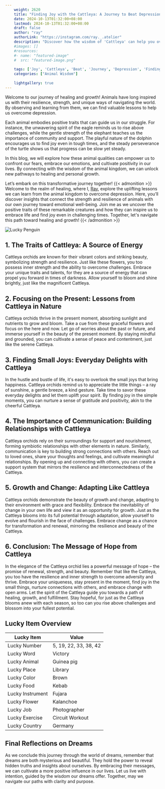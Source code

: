 ```yaml
---
    weight: 2620
    title: "Finding Joy with the Cattleya: A Journey to Beat Depression"  # Assuming 'title' column exists
    date: 2024-10-13T01:32:00+08:00
    lastmod: 2024-10-13T01:32:00+08:00
    draft: false
    author: "ray"
    authorLink: "https://instagram.com/ray._.atelier"
    description: "Discover how the wisdom of 'Cattleya' can help you overcome depression and find joy in your life journey."
    #images: []
    #resources:
    #- name: "featured-image"
    #  src: "featured-image.png"
    
    tags: ['Joy', 'Cattleya', 'Beat', 'Journey', 'Depression', 'Finding']
    categories: ["Animal Wisdom"]
    
    lightgallery: true
---
```

    
Welcome to our journey of healing and growth! Animals have long inspired us with their resilience, strength, and unique ways of navigating the world. By observing and learning from them, we can find valuable lessons to help us overcome depression.

Each animal embodies positive traits that can guide us in our struggle. For instance, the unwavering spirit of the eagle reminds us to rise above challenges, while the gentle strength of the elephant teaches us the importance of community and support. The playful nature of the dolphin encourages us to find joy even in tough times, and the steady perseverance of the turtle shows us that progress can be slow yet steady.

In this blog, we will explore how these animal qualities can empower us to confront our fears, embrace our emotions, and cultivate positivity in our lives. By connecting with the wisdom of the animal kingdom, we can unlock new pathways to healing and personal growth.

Let’s embark on this transformative journey together!
{{< admonition >}}
Welcome to the realm of healing, where I, [Ray](https://instagram.com/ray._.atelier), explore the uplifting lessons we can learn from the animal kingdom to overcome depression. Here, you’ll discover insights that connect the strength and resilience of animals with our own journey toward emotional well-being. Join me as we uncover the positive traits of these remarkable creatures and how they can inspire us to embrace life and find joy even in challenging times. Together, let's navigate this path toward healing and growth!
{{< /admonition >}}

![Lucky Penguin](https://cdn.pixabay.com/photo/2024/09/07/02/34/penguins-9028827_1280.jpg "Lucky Penguin")

## 1. The Traits of Cattleya: A Source of Energy
Cattleya orchids are known for their vibrant colors and striking beauty, symbolizing strength and resilience. Just like these flowers, you too possess inner strength and the ability to overcome challenges. Embrace your unique traits and talents, for they are a source of energy that can propel you forward in times of darkness. Allow yourself to bloom and shine brightly, just like the magnificent Cattleya.

## 2. Focusing on the Present: Lessons from Cattleya in Nature
Cattleya orchids thrive in the present moment, absorbing sunlight and nutrients to grow and bloom. Take a cue from these graceful flowers and focus on the here and now. Let go of worries about the past or future, and immerse yourself in the beauty of the present moment. By staying mindful and grounded, you can cultivate a sense of peace and contentment, just like the serene Cattleya.

## 3. Finding Small Joys: Everyday Delights with Cattleya
In the hustle and bustle of life, it's easy to overlook the small joys that bring happiness. Cattleya orchids remind us to appreciate the little things – a ray of sunshine, a gentle breeze, a kind gesture. Take time to savor these everyday delights and let them uplift your spirit. By finding joy in the simple moments, you can nurture a sense of gratitude and positivity, akin to the cheerful Cattleya.

## 4. The Importance of Communication: Building Relationships with Cattleya
Cattleya orchids rely on their surroundings for support and nourishment, forming symbiotic relationships with other elements in nature. Similarly, communication is key to building strong connections with others. Reach out to loved ones, share your thoughts and feelings, and cultivate meaningful relationships. By opening up and connecting with others, you can create a support system that mirrors the resilience and interconnectedness of the Cattleya.

## 5. Growth and Change: Adapting Like Cattleya
Cattleya orchids demonstrate the beauty of growth and change, adapting to their environment with grace and flexibility. Embrace the inevitability of change in your own life and view it as an opportunity for growth. Just as the Cattleya blooms into its full potential through adaptation, allow yourself to evolve and flourish in the face of challenges. Embrace change as a chance for transformation and renewal, mirroring the resilience and beauty of the Cattleya.

## 6. Conclusion: The Message of Hope from Cattleya
In the elegance of the Cattleya orchid lies a powerful message of hope – the promise of renewal, strength, and beauty. Remember that like the Cattleya, you too have the resilience and inner strength to overcome adversity and thrive. Embrace your uniqueness, stay present in the moment, find joy in the small things, nurture connections with others, and embrace change with open arms. Let the spirit of the Cattleya guide you towards a path of healing, growth, and fulfillment. Stay hopeful, for just as the Cattleya blooms anew with each season, so too can you rise above challenges and blossom into your fullest potential.


## Lucky Item Overview
| Lucky Item          | Value              |
|---------------|--------------------|
| Lucky Number        | 5, 19, 22, 33, 38, 42  |
| Lucky Word          | Victory |
| Lucky Animal        | Guinea pig |
| Lucky Place         | Library     |
| Lucky Color         | Brown     |
| Lucky Food          | Kebab      |
| Lucky Instrument    | Fujara |
| Lucky Flower        | Kalanchoe    |
| Lucky Job           | Photographer       |
| Lucky Exercise      | Circuit Workout  |
| Lucky Country       | Germany    |


##  Final Reflections on Dreams

As we conclude this journey through the world of dreams, remember that dreams are both mysterious and beautiful. They hold the power to reveal hidden truths and insights about ourselves. By embracing their messages, we can cultivate a more positive influence in our lives. Let us live with intention, guided by the wisdom our dreams offer. Together, may we navigate our paths with clarity and purpose.
